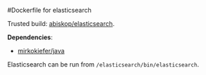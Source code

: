 #Dockerfile for elasticsearch

Trusted build: [abiskop/elasticsearch](https://index.docker.io/u/abiskop/elasticsearch/).

**Dependencies**:
- [mirkokiefer/java](https://github.com/mirkokiefer/dockerfile-java)

Elasticsearch can be run from `/elasticsearch/bin/elasticsearch`.
